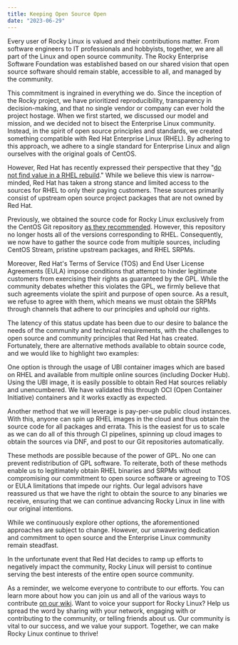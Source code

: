 ```yaml
---
title: Keeping Open Source Open
date: "2023-06-29"
---
```


Every user of Rocky Linux is valued and their contributions matter. From software engineers to IT professionals and hobbyists, together, we are all part of the Linux and open source community. The Rocky Enterprise Software Foundation was established based on our shared vision that open source software should remain stable, accessible to all, and managed by the community.

This commitment is ingrained in everything we do. Since the inception of the Rocky project, we have prioritized reproducibility, transparency in decision-making, and that no single vendor or company can ever hold the project hostage. When we first started, we discussed our model and mission, and we decided not to bisect the Enterprise Linux community. Instead, in the spirit of open source principles and standards, we created something compatible with Red Hat Enterprise Linux (RHEL). By adhering to this approach, we adhere to a single standard for Enterprise Linux and align ourselves with the original goals of CentOS.

However, Red Hat has recently expressed their perspective that they "[do not find value in a RHEL rebuild](https://www.redhat.com/en/blog/red-hats-commitment-open-source-response-gitcentosorg-changes)." While we believe this view is narrow-minded, Red Hat has taken a strong stance and limited access to the sources for RHEL to only their paying customers. These sources primarily consist of upstream open source project packages that are not owned by Red Hat.

Previously, we obtained the source code for Rocky Linux exclusively from the CentOS Git repository [as they recommended](https://developers.redhat.com/blog/2021/02/03/a-guide-for-using-centos-project-code). However, this repository no longer hosts all of the versions corresponding to RHEL. Consequently, we now have to gather the source code from multiple sources, including CentOS Stream, pristine upstream packages, and RHEL SRPMs.

Moreover, Red Hat's Terms of Service (TOS) and End User License Agreements (EULA) impose conditions that attempt to hinder legitimate customers from exercising their rights as guaranteed by the GPL. While the community debates whether this violates the GPL, we firmly believe that such agreements violate the spirit and purpose of open source. As a result, we refuse to agree with them, which means we must obtain the SRPMs through channels that adhere to our principles and uphold our rights.

The latency of this status update has been due to our desire to balance the needs of the community and technical requirements, with the challenges to open source and community principles that Red Hat has created. Fortunately, there are alternative methods available to obtain source code, and we would like to highlight two examples:

One option is through the usage of UBI container images which are based on RHEL and available from multiple online sources (including Docker Hub). Using the UBI image, it is easily possible to obtain Red Hat sources reliably and unencumbered. We have validated this through OCI (Open Container Initiative) containers and it works exactly as expected.

Another method that we will leverage is pay-per-use public cloud instances. With this, anyone can spin up RHEL images in the cloud and thus obtain the source code for all packages and errata. This is the easiest for us to scale as we can do all of this through CI pipelines, spinning up cloud images to obtain the sources via DNF, and post to our Git repositories automatically.

These methods are possible because of the power of GPL. No one can prevent redistribution of GPL software. To reiterate, both of these methods enable us to legitimately obtain RHEL binaries and SRPMs without compromising our commitment to open source software or agreeing to TOS or EULA limitations that impede our rights. Our legal advisors have reassured us that we have the right to obtain the source to any binaries we receive, ensuring that we can continue advancing Rocky Linux in line with our original intentions.

While we continuously explore other options, the aforementioned approaches are subject to change. However, our unwavering dedication and commitment to open source and the Enterprise Linux community remain steadfast.

In the unfortunate event that Red Hat decides to ramp up efforts to negatively impact the community, Rocky Linux will persist to continue serving the best interests of the entire open source community.

As a reminder, we welcome everyone to contribute to our efforts. You can learn more about how you can join us and all of the various ways to contribute [on our wiki](https://wiki.rockylinux.org/contributing/). Want to voice your support for Rocky Linux? Help us spread the word by sharing with your network, engaging with or contributing to the community, or telling friends about us. Our community is vital to our success, and we value your support. Together, we can make Rocky Linux continue to thrive!
